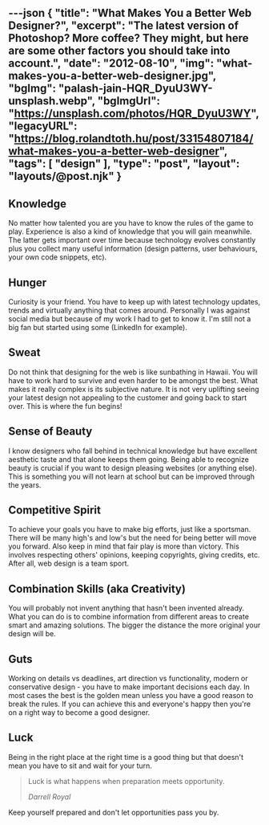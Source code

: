 ---json
{
    "title": "What Makes You a Better Web Designer?",
    "excerpt": "The latest version of Photoshop? More coffee? They might, but here are some other factors you should take into account.",
    "date": "2012-08-10",
    "img": "what-makes-you-a-better-web-designer.jpg",
    "bgImg": "palash-jain-HQR_DyuU3WY-unsplash.webp",
    "bgImgUrl": "https://unsplash.com/photos/HQR_DyuU3WY",
    "legacyURL": "https://blog.rolandtoth.hu/post/33154807184/what-makes-you-a-better-web-designer",
    "tags": [
        "design"
    ],
    "type": "post",
    "layout": "layouts/@post.njk"
}
---

## Knowledge
No matter how talented you are you have to know the rules of the game to play. Experience is also a kind of knowledge that you will gain meanwhile. The latter gets important over time because technology evolves constantly plus you collect many useful information (design patterns, user behaviours, your own code snippets, etc).

## Hunger

Curiosity is your friend. You have to keep up with latest technology updates, trends and virtually anything that comes around. Personally I was against social media but because of my work I had to get to know it. I'm still not a big fan but started using some (LinkedIn for example).

## Sweat

Do not think that designing for the web is like sunbathing in Hawaii. You will have to work hard to survive and even harder to be amongst the best. What makes it really complex is its subjective nature. It is not very uplifting seeing your latest design not appealing to the customer and going back to start over. This is where the fun begins!

## Sense of Beauty

I know designers who fall behind in technical knowledge but have excellent aesthetic taste and that alone keeps them going. Being able to recognize beauty is crucial if you want to design pleasing websites (or anything else). This is something you will not learn at school but can be improved through the years.

## Competitive Spirit

To achieve your goals you have to make big efforts, just like a sportsman. There will be many high's and low's but the need for being better will move you forward. 
Also keep in mind that fair play is more than victory. This involves respecting others' opinions, keeping copyrights, giving credits, etc. After all, web design is a team sport.

## Combination Skills (aka Creativity)

You will probably not invent anything that hasn't been invented already. What you can do is to combine information from different areas to create smart and amazing solutions. The bigger the distance the more original your design will be.

## Guts

Working on details vs deadlines, art direction vs functionality, modern or conservative design - you have to make important decisions each day. In most cases the best is the golden mean unless you have a good reason to break the rules. If you can achieve this and everyone's happy then you're on a right way to become a good designer.

## Luck

Being in the right place at the right time is a good thing but that doesn't mean you have to sit and wait for your turn.

> Luck is what happens when preparation meets opportunity.
>
> <cite>Darrell Royal</cite>

Keep yourself prepared and don't let opportunities pass you by.